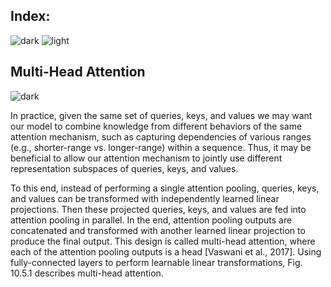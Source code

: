 ## Index:
![dark](https://user-images.githubusercontent.com/12748752/141935752-90492d2e-7904-4f9f-a5a1-c4e59ddc3a33.png)
![light](https://user-images.githubusercontent.com/12748752/141935760-406edb8f-cb9b-4e30-9b69-9153b52c28b4.png)

## Multi-Head Attention
![dark](https://user-images.githubusercontent.com/12748752/141935752-90492d2e-7904-4f9f-a5a1-c4e59ddc3a33.png)

In practice, given the same set of queries, keys, and values we may want our model to combine knowledge from different behaviors of the same attention mechanism, such as capturing dependencies of various ranges (e.g., shorter-range vs. longer-range) within a sequence. Thus, it may be beneficial to allow our attention mechanism to jointly use different representation subspaces of queries, keys, and values.

To this end, instead of performing a single attention pooling, queries, keys, and values can be transformed with  independently learned linear projections. Then these  projected queries, keys, and values are fed into attention pooling in parallel. In the end,  attention pooling outputs are concatenated and transformed with another learned linear projection to produce the final output. This design is called multi-head attention, where each of the  attention pooling outputs is a head [Vaswani et al., 2017]. Using fully-connected layers to perform learnable linear transformations, Fig. 10.5.1 describes multi-head attention.
